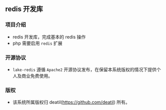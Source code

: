 ## redis 开发库


### 项目介绍

*  redis 开发库，完成基本的 redis 操作
*  php 需要启用 `redis` 扩展


### 开源协议

*  `lake-redis` 遵循 `Apache2` 开源协议发布，在保留本系统版权的情况下提供个人及商业免费使用。  


### 版权

*  该系统所属版权归 deatil(https://github.com/deatil) 所有。
